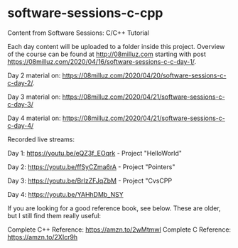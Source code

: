 # software-sessions-c-cpp
Content from Software Sessions: C/C++ Tutorial

Each day content will be uploaded to a folder inside this project. Overview of
the course can be found at http://08milluz.com starting with post 
https://08milluz.com/2020/04/16/software-sessions-c-c-day-1/. 

Day 2 material on: https://08milluz.com/2020/04/20/software-sessions-c-c-day-2/.

Day 3 material on: https://08milluz.com/2020/04/21/software-sessions-c-c-day-3/

Day 4 material on: https://08milluz.com/2020/04/21/software-sessions-c-c-day-4/

Recorded live streams:

Day 1: https://youtu.be/eQZ3f_EOqrk - Project "HelloWorld"

Day 2: https://youtu.be/ffSyCZma6rA - Project "Pointers"

Day 3: https://youtu.be/BrIzZFJqZbM - Project "CvsCPP

Day 4: https://youtu.be/YAHhDMb_NSY

If you are looking for a good reference book, see below. These are older, but 
I still find them really useful: 

Complete C++ Reference: https://amzn.to/2wMtmwl
Complete C Reference: https://amzn.to/2XIcr9h
